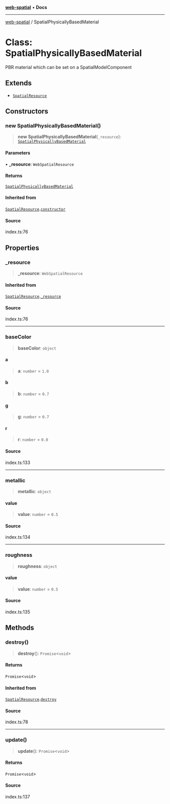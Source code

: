 [**web-spatial**](../README.md) • **Docs**

***

[web-spatial](../globals.md) / SpatialPhysicallyBasedMaterial

# Class: SpatialPhysicallyBasedMaterial

PBR material which can be set on a SpatialModelComponent

## Extends

- [`SpatialResource`](SpatialResource.md)

## Constructors

### new SpatialPhysicallyBasedMaterial()

> **new SpatialPhysicallyBasedMaterial**(`_resource`): [`SpatialPhysicallyBasedMaterial`](SpatialPhysicallyBasedMaterial.md)

#### Parameters

• **\_resource**: `WebSpatialResource`

#### Returns

[`SpatialPhysicallyBasedMaterial`](SpatialPhysicallyBasedMaterial.md)

#### Inherited from

[`SpatialResource`](SpatialResource.md).[`constructor`](SpatialResource.md#constructors)

#### Source

index.ts:76

## Properties

### \_resource

> **\_resource**: `WebSpatialResource`

#### Inherited from

[`SpatialResource`](SpatialResource.md).[`_resource`](SpatialResource.md#_resource)

#### Source

index.ts:76

***

### baseColor

> **baseColor**: `object`

#### a

> **a**: `number` = `1.0`

#### b

> **b**: `number` = `0.7`

#### g

> **g**: `number` = `0.7`

#### r

> **r**: `number` = `0.0`

#### Source

index.ts:133

***

### metallic

> **metallic**: `object`

#### value

> **value**: `number` = `0.5`

#### Source

index.ts:134

***

### roughness

> **roughness**: `object`

#### value

> **value**: `number` = `0.5`

#### Source

index.ts:135

## Methods

### destroy()

> **destroy**(): `Promise`\<`void`\>

#### Returns

`Promise`\<`void`\>

#### Inherited from

[`SpatialResource`](SpatialResource.md).[`destroy`](SpatialResource.md#destroy)

#### Source

index.ts:78

***

### update()

> **update**(): `Promise`\<`void`\>

#### Returns

`Promise`\<`void`\>

#### Source

index.ts:137
